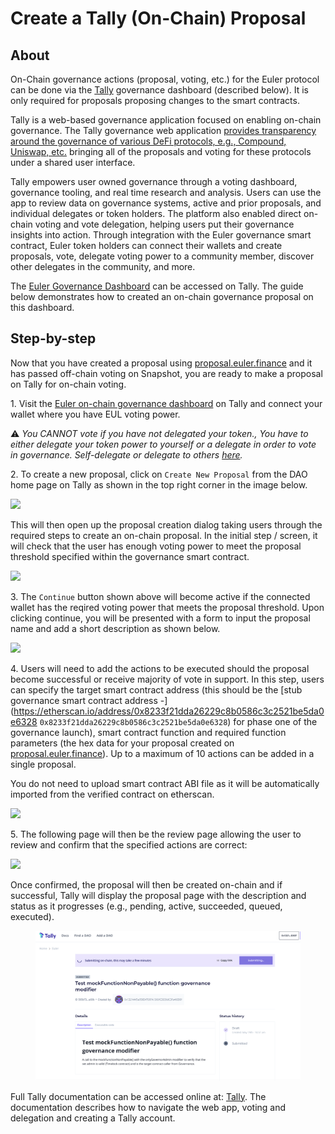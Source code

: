 # Create a Tally (On-Chain) Proposal

## About

On-Chain governance actions (proposal, voting, etc.) for the Euler protocol can be done via the [Tally](./#tally) governance dashboard (described below). It is only required for proposals proposing changes to the smart contracts.

Tally is a web-based governance application focused on enabling on-chain governance. The Tally governance web application [provides transparency around the governance of various DeFi protocols, e.g., Compound, Uniswap, etc.](https://docs.tally.xyz/) bringing all of the proposals and voting for these protocols under a shared user interface.

Tally empowers user owned governance through a voting dashboard, governance tooling, and real time research and analysis. Users can use the app to review data on governance systems, active and prior proposals, and individual delegates or token holders. The platform also enabled direct on-chain voting and vote delegation, helping users put their governance insights into action. Through integration with the Euler governance smart contract, Euler token holders can connect their wallets and create proposals, vote, delegate voting power to a community member, discover other delegates in the community, and more.

The [Euler Governance Dashboard](https://www.tally.xyz/governance/eip155:1:0xd8E2114f6bCbaee83CDEB1bD6650a28BBcF144D5) can be accessed on Tally. The guide below demonstrates how to created an on-chain governance proposal on this dashboard.

## Step-by-step

Now that you have created a proposal using [proposal.euler.finance](https://proposal.euler.finance/) and it has passed off-chain voting on Snapshot, you are ready to make a proposal on Tally for on-chain voting.&#x20;

1\. Visit the [Euler on-chain governance dashboard](https://www.tally.xyz/governance/eip155:1:0xd8E2114f6bCbaee83CDEB1bD6650a28BBcF144D5) on Tally and connect your wallet where you have EUL voting power.&#x20;

⚠️ _You CANNOT vote if you have not delegated your token., You have to either delegate your token power to yourself or a delegate in order to vote in governance. Self-delegate or delegate to others_ [_here_](https://app.euler.finance/delegates)_._

2\. To create a new proposal, click on `Create New Proposal` from the DAO home page on Tally as shown in the top right corner in the image below.

![](../../../.gitbook/governance/dao\_1\_tally\_2.png)

This will then open up the proposal creation dialog taking users through the required steps to create an on-chain proposal. In the initial step / screen, it will check that the user has enough voting power to meet the proposal threshold specified within the governance smart contract.

![](../../../.gitbook/governance/new\_proposal\_1.png)

3\. The `Continue` button shown above will become active if the connected wallet has the reqired voting power that meets the proposal threshold. Upon clicking continue, you will be presented with a form to input the proposal name and add a short description as shown below.

![](../../../.gitbook/governance/new\_proposal\_2.png)

4\. Users will need to add the actions to be executed should the proposal become successful or receive majority of vote in support. In this step, users can specify the target smart contract address (this should be the \[stub governance smart contract address -]\(https://etherscan.io/address/0x8233f21dda26229c8b0586c3c2521be5da0e6328 `0x8233f21dda26229c8b0586c3c2521be5da0e6328`) for phase one of the governance launch), smart contract function and required function parameters (the hex data for your proposal created on [proposal.euler.finance](https://proposal.euler.finance/)). Up to a maximum of 10 actions can be added in a single proposal.

You do not need to upload smart contract ABI file as it will be automatically imported from the verified contract on etherscan.

![](../../../.gitbook/governance/new\_proposal\_3.png)

5\. The following page will then be the review page allowing the user to review and confirm that the specified actions are correct:

![](../../../.gitbook/governance/new\_proposal\_review.png)

Once confirmed, the proposal will then be created on-chain and if successful, Tally will display the proposal page with the description and status as it progresses (e.g., pending, active, succeeded, queued, executed).

<figure><img src="../../../.gitbook/governance/new_proposal_submitted.png" alt=""><figcaption></figcaption></figure>

Full Tally documentation can be accessed online at: [Tally](https://docs.withtally.com). The documentation describes how to navigate the web app, voting and delegation and creating a Tally account.
